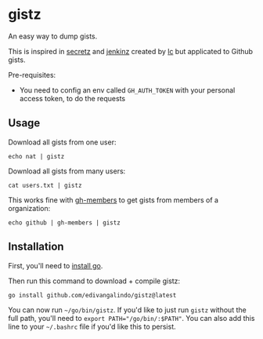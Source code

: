 # gistz
An easy way to dump gists.

This is inspired in [secretz](https://github.com/lc/secretz) and [jenkinz](https://github.com/lc/jenkinz) created by [lc](https://github.com/lc) but applicated to Github gists.

Pre-requisites:

* You need to config an env called ```GH_AUTH_TOKEN``` with your personal access token, to do the requests

## Usage

Download all gists from one user:
```
echo nat | gistz
```

Download all gists from many users:
```
cat users.txt | gistz
```

This works fine with [gh-members](https://github.com/edivangalindo/gh-members) to get gists from members of a organization:
```
echo github | gh-members | gistz
```

## Installation

First, you'll need to [install go](https://golang.org/doc/install).

Then run this command to download + compile gistz:
```
go install github.com/edivangalindo/gistz@latest
```

You can now run `~/go/bin/gistz`. If you'd like to just run `gistz` without the full path, you'll need to `export PATH="/go/bin/:$PATH"`. You can also add this line to your `~/.bashrc` file if you'd like this to persist.
